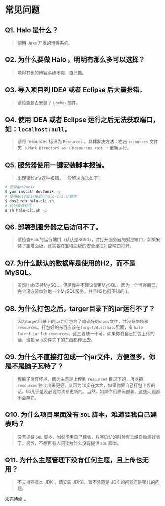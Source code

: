 # 常见问题

## Q1. Halo 是什么？
> 使用 Java 开发的博客系统。

## Q2. 为什么要做 Halo ，明明有那么多可以选择？
> 觉得其他的博客系统不爽，自己撸。

## Q3. 导入项目到 IDEA 或者 Eclipse 后大量报错。
> 请检查是否安装了 `Lombok` 插件。

## Q4. 使用 IDEA 或者 Eclipse 运行之后无法获取端口，如：`localhost:null`。
> 请将 resources 标识为 `Resources` 。具体解决方法：右击 `resources` 文件夹 -> `Mark Directory as` -> `Resources root` -> 重新运行。

## Q5. 服务器使用一键安装脚本报错。
> 出现诸如\n\r这种报错，一般解决办法如下：
```bash
# 安装dos2unix
$ yum install dos2unix -y
# 使用dos2unix格式化halo-cli.sh脚本
$ dos2unix halo-cli.sh
# 执行安装程序
$ sh halo-cli.sh -i
```

## Q6. 部署到服务器之后访问不了。
> 请检查Halo的运行端口（默认是8090），并打开服务器的对应端口，如果安装了宝塔面板，还需要在宝塔面板的安全里把对应端口打开。

## Q7. 为什么默认的数据库是使用的H2，而不是MySQL。
> 虽然Halo支持MySQL，但是我并不建议使用MySQL，因为一个博客而已，完全没必要单独跑一个MySQL服务，并且H2也挺不错的:)。

## Q8. 为什么打包之后，targer目录下的jar运行不了？
> 因为target目录下的jar包只包含了编译好的class文件，并没有依赖和`resources`。打包好的东西应该在`target/dist/halo`里面，有 `halo-latest.jar` `lib` `resources`，这三者缺一不可，如果你要自己打包上传的话，请把halo文件夹下的东西都传上去。

## Q9. 为什么不直接打包成一个jar文件，方便很多，你是不是脑子瓦特了？
> 我脑子没有坏掉，因为主题是上传到 `resources` 目录下的，所以把 `resources` 独立出来更好。又因为lib实在太大，如果你要自己打包上传的话，lib几乎是没必要每次都更新的。当然，如果你用源码部署，这些问题都不会存在。

## Q10. 为什么项目里面没有 `SQL` 脚本，难道要我自己建表吗？
> 没有提供 `SQL` 脚本，当然不用自己建表，程序启动的时候就已经自动建好表了。另外，不想再有人问我为什么没有提供 `SQL` 脚本。

## Q11. 为什么主题管理下没有任何主题，且上传也无用？
> 不支持高版本 JDK ，请安装 JDK8。暂不清楚是 JDK 的问题还是哪儿的问题。

未完待续...